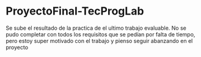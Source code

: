 # ProyectoFinal-TecProgLab
Se sube el resultado de la practica de el ultimo trabajo evaluable. No se pudo completar con todos los requisitos que se pedían por falta de tiempo, pero estoy super motivado con el trabajo y pienso seguir abanzando en el proyecto
